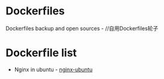 # Dockerfiles
Dockerfiles backup and open sources - //自用Dockerfiles轮子

# Dockerfile list
- Nginx in ubuntu - [nginx-ubuntu](./nginx-ubuntu)
